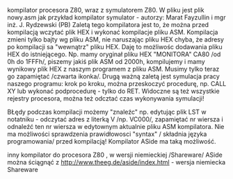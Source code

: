 kompilator procesora Z80, wraz z symulatorem Z80. W pliku <programy> jest plik nowy.asm jak przykład
kompilator symulator - autorzy: Marat Fayzullin i  mgr inż. J. Rydzewski (PB)
Zaletą tego kompilatora jest to, że można przed kompilacją wczytać plik HEX i wykonać kompilacje pliku ASM. Kompilacja zmieni
tylko bajty wg pliku ASM, nie naruszając pliku HEX chyba, że adresy po kompilacji sa "wewnątrz" pliku HEX. Daję to możliwośc 
dodawania pliku HEX do istniejącego. Np. mamy oryginał pliku HEX "MONITORA" CA80 /od 0h do 1FFFh/, piszemy jakiś plik ASM 
od 2000h, kompilujemy i mamy wynikowy plik HEX z naszym programem z pliku ASM. Musimy tylko teraz go zapamiętać /czwarta ikonka/.
Drugą ważną zaletą jest symulacja pracy naszego programu: krok po kroku, można przeskoczyć procedurę, np. CALL XY lub wykonać 
podprocedurę - tylko do RET. Widoczne są też wszystkie rejestry procesora, można też odcztać czas wykonywania symulacji! 

BŁędy podczas kompilacji możemy "znaleźc" np. edytując plik LST w notatniku - odczytać adres z literką V /np. VC000/, zapamiętać
nr wiersza i odnaleźć ten nr wiersza w edytownym aktualnie pliku ASM kompilatora. Nie ma możliwości sprawdzenia prawidłowosci
"syntax" / składnia języka programowania/ przed kompilacją! Kompilator ASide ma taką możliwość.

inny kompilator do procesora Z80 , w wersji  niemieckiej /Shareware/ 
ASide można ściągnąć z
http://www.theeg.de/aside/index.html - wersja niemiecka Shareware
